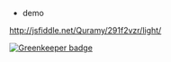 
+ demo

http://jsfiddle.net/Quramy/291f2vzr/light/


[![Greenkeeper badge](https://badges.greenkeeper.io/Quramy/first-liquidfun.svg)](https://greenkeeper.io/)